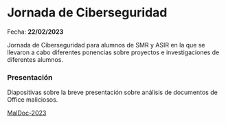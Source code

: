 # Jornada de Ciberseguridad

Fecha: **22/02/2023**

Jornada de Ciberseguridad para alumnos de SMR y ASIR en la que se llevaron a cabo diferentes ponencias sobre proyectos e investigaciones de diferentes alumnos.

### Presentación

Diapositivas sobre la breve presentación sobre análisis de documentos de Office maliciosos.

[MalDoc-2023](./MalDoc-2023.pdf)




